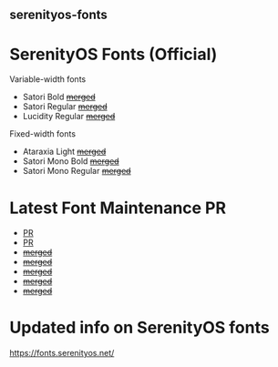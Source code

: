 ## serenityos-fonts
# SerenityOS Fonts (Official)

Variable-width fonts
  - Satori Bold    ~~[merged](https://github.com/SerenityOS/serenity/pull/13056)~~
  - Satori Regular ~~[merged](https://github.com/SerenityOS/serenity/pull/13056)~~
  - Lucidity Regular ~~[merged](https://github.com/SerenityOS/serenity/pull/13305)~~

Fixed-width fonts
  - Ataraxia Light      ~~[merged](https://github.com/SerenityOS/serenity/pull/13087)~~
  - Satori Mono Bold    ~~[merged]( https://github.com/SerenityOS/serenity/pull/13066)~~
  - Satori Mono Regular ~~[merged]( https://github.com/SerenityOS/serenity/pull/13066)~~

# Latest Font Maintenance PR
- [PR](https://github.com/SerenityOS/serenity/pull/13442)
- [PR](https://github.com/SerenityOS/serenity/pull/13441)
- ~~[merged](https://github.com/SerenityOS/serenity/pull/13359)~~
- ~~[merged](https://github.com/SerenityOS/serenity/pull/13358)~~
- ~~[merged](https://github.com/SerenityOS/serenity/pull/13331)~~
- ~~[merged](https://github.com/SerenityOS/serenity/pull/13330)~~
- ~~[merged](https://github.com/SerenityOS/serenity/pull/13257)~~

# Updated info on SerenityOS fonts
https://fonts.serenityos.net/
